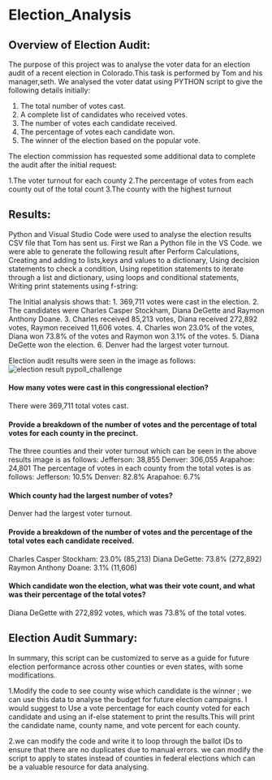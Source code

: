 # Election_Analysis
## Overview of Election Audit: 
The purpose of this project was to analyse the voter data for an election audit of a recent election in Colorado.This task is performed by Tom and his manager,seth. We analysed the voter datat using PYTHON script to give the following details initially:
1.  The total number of votes cast.
2.	A complete list of candidates who received votes.
3.	The number of votes each candidate received.
4.	The percentage of votes each candidate won.
5.	The winner of the election based on the popular vote.

The election commission has requested some additional data to complete the audit after the initial request:

1.The voter turnout for each county
2.The percentage of votes from each county out of the total count
3.The county with the highest turnout

##  Results:
Python and Visual Studio Code were used to analyse the election results CSV file that Tom has sent us. First we Ran a Python file in the VS Code.
 we were able to generate the following result after
 Perform Calculations,
 Creating  and adding to lists,keys and values to a dictionary,
 Using decision statements to check a condition,
 Using repetition statements to iterate through a list and dictionary,
 using loops and conditional statements,
 Writing print statements using f-string:
 
 
 The Initial analysis shows that:
    1. 369,711 votes were cast in the election.
    2. The candidates were
          Charles Casper Stockham, 
          Diana DeGette and 
          Raymon Anthony Doane.
    3. Charles received 85,213 votes,
       Diana received   272,892 votes, 
       Raymon received  11,606 votes.
    4. Charles won 23.0% of the votes,
       Diana won   73.8% of the votes and 
       Raymon won  3.1% of the votes.
    5. Diana DeGette won the election.
    6. Denver had the largest voter turnout.
  
  Election audit results were seen in the image as follows:  
 ![election result pypoll_challenge](https://user-images.githubusercontent.com/96032051/149817336-d7c4aab2-d049-4aeb-af3b-c123fdb68725.png)
 


 


 
 
#### How many votes were cast in this congressional election?
There were 369,711 total votes cast.

#### Provide a breakdown of the number of votes and the percentage of total votes for each county in the precinct.
The three counties and their voter turnout which can be seen in the above results image  is as follows:
Jefferson: 38,855
Denver: 306,055
Arapahoe: 24,801
The percentage of votes in each county from the total votes is as follows:
Jefferson: 10.5%
Denver: 82.8%
Arapahoe: 6.7%

#### Which county had the largest number of votes?
 Denver had the largest voter turnout.


#### Provide a breakdown of the number of votes and the percentage of the total votes each candidate received.
Charles Casper Stockham: 23.0% (85,213)
Diana DeGette: 73.8% (272,892)
Raymon Anthony Doane: 3.1% (11,606)
#### Which candidate won the election, what was their vote count, and what was their percentage of the total votes?

Diana DeGette with 272,892 votes, which was 73.8% of the total votes.


## Election Audit Summary:
In summary, this script can be customized to serve as a guide for future election performance across other counties or even states, with some modifications.

  1.Modify the code to see county wise which candidate is the winner ; we can use this data to analyse the budget for future election campaigns. I would suggest to Use a vote percentage for each county voted for each candidate and using an if-else statement to print the results.This will print the candidate name, county name, and vote percent for each county.
  
  2.we can modify the code and write it to loop through the ballot IDs to ensure that there are no duplicates due to manual errors.
we can modify the script to apply to states instead of counties in federal elections which can be a valuable resource for data analysing.
